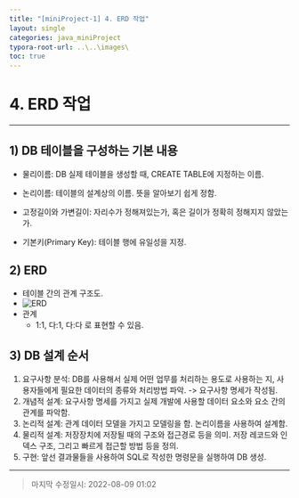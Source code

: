 ```yaml
---
title: "[miniProject-1] 4. ERD 작업"
layout: single
categories: java_miniProject
typora-root-url: ..\..\images\
toc: true
---
```


# 4. ERD 작업

------

## 1) DB 테이블을 구성하는 기본 내용

- 물리이름: DB 실제 테이블을 생성할 때, CREATE TABLE에 지정하는 이름.

- 논리이름: 테이블의 설계상의 이름. 뜻을 알아보기 쉽게 정함.

- 고정길이와 가변길이: 자리수가 정해져있는가, 혹은 길이가 정확히 정해지지 않았는가.

- 기본키(Primary Key): 테이블 행에 유일성을 지정.

  

## 2) ERD

- 테이블 간의 관계 구조도.
- ![ERD](..\..\images\ERD.jpg)
- 관계
  - 1:1, 다:1, 다:다 로 표현할 수 있음.




## 3) DB 설계 순서

1) 요구사항 분석: DB를 사용해서 실제 어떤 업무를 처리하는 용도로 사용하는 지, 사용자들에게 필요한 데이터의 종류와 처리방법 파악. -> 요구사항 명세가 작성됨.
2) 개념적 설계: 요구사항 명세를 가지고 실제 개발에 사용할 데이터 요소와 요소 간의 관계를 파악함.
3) 논리적 설계: 관계 데이터 모델을 가지고 모델링을 함. 논리이름을 사용하여 설계함.
4) 물리적 설계: 저장장치에 저장될 때의 구조와 접근경로 등을 의미. 저장 레코드와 인덱스 구조, 그리고 빠르게 접근할 방법 등을 정의.
5) 구현: 앞선 결과물들을 사용하여 SQL로 작성한 명령문을 실행하여 DB 생성.

------

> 마지막 수정일시: 2022-08-09 01:02
